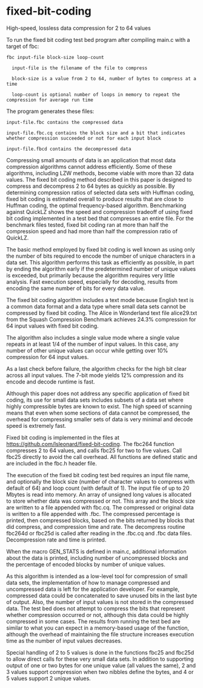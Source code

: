 # fixed-bit-coding
High-speed, lossless data compression for 2 to 64 values

To run the fixed bit coding test bed program after compiling main.c with a target of fbc:

    fbc input-file block-size loop-count

      input-file is the filename of the file to compress

      block-size is a value from 2 to 64, number of bytes to compress at a time

      loop-count is optional number of loops in memory to repeat the compression for average run time

The program generates these files:

    input-file.fbc contains the compressed data

    input-file.fbc.cq contains the block size and a bit that indicates whether compression succeeded or not for each input block

    input-file.fbcd contains the decompressed data
    
Compressing small amounts of data is an application that most data compression algorithms cannot address efficiently. Some of these algorithms, including LZW methods, become viable with more than 32 data values. The fixed bit coding method described in this paper is designed to compress and decompress 2 to 64 bytes as quickly as possible. By determining  compression ratios of selected data sets with Huffman coding, fixed bit coding is estimated overall to produce results that are close to Huffman coding, the optimal frequency-based algorithm. Benchmarking against QuickLZ shows the speed and compression tradeoff of using fixed bit coding implemented in a test bed that compresses an entire file. For the benchmark files tested, fixed bit coding ran at more than half the compression speed and had more than half the compression ratio of QuickLZ.

The basic method employed by fixed bit coding is well known as using only the number of bits required to encode the number of unique characters in a data set. This algorithm performs this task as efficiently as possible, in part by ending the algorithm early if the predetermined number of unique values is exceeded, but primarily because the algorithm requires very little analysis. Fast execution speed, especially for decoding, results from encoding the same number of bits for every data value. 

The fixed bit coding algorithm includes a text mode because English text is a common data format and a data type where small data sets cannot be compressed by fixed bit coding. The Alice in Wonderland text file alice29.txt from the Squash Compression Benchmark achieves 24.3% compression for 64 input values with fixed bit coding.

The algorithm also includes a single value mode where a single value repeats in at least 1/4 of the number of input values. In this case, any number of other unique values can occur while getting over 10% compression for 64 input values.

As a last check before failure, the algorithm checks for the high bit clear across all input values. The 7-bit mode yields 12% compression and its encode and decode runtime is fast.

Although this paper does not address any specific application of fixed bit coding, its use for small data sets includes subsets of a data set where highly compressible bytes are known to exist. The high speed of scanning means that even when some sections of data cannot be compressed, the overhead for compressing smaller sets of data is very minimal and decode speed is extremely fast.

Fixed bit coding is implemented in the files at https://github.com/lsleonard/fixed-bit-coding. The fbc264 function compresses 2 to 64 values, and calls fbc25 for two to five values. Call fbc25 directly to avoid the call overhead. All functions are defined static and are included in the fbc.h header file. 

The execution of the fixed bit coding test bed requires an input file name, and optionally the block size (number of character values to compress with default of 64) and loop count (with default of 1). The input file of up to 20 Mbytes is read into memory. An array of unsigned long values is allocated to store whether data was compressed or not. This array and the block size are written to a file appended with fbc.cq. The compressed or original data is written to a file appended with .fbc. The compressed percentage is printed, then compressed blocks, based on the bits returned by blocks that did compress, and compression time and rate. The decompress routine fbc264d or fbc25d is called after reading in the .fbc.cq and .fbc data files. Decompression rate and time is printed.

When the macro GEN_STATS is defined in main.c, additional information about the data is printed, including number of uncompressed blocks and the percentage of encoded blocks by number of unique values.

As this algorithm is intended as a low-level tool for compression of small data sets, the implementation of how to manage compressed and uncompressed data is left for the application developer. For example, compressed data could be concatenated to save unused bits in the last byte of output. Also, the number of input values is not stored in the compressed data. The test bed does not attempt to compress the bits that represent whether compression occurred or not, although this data could be highly compressed in some cases. The results from running the test bed are similar to what you can expect in a memory-based usage of the function, although the overhead of maintaining the file structure increases execution time as the number of input values decreases.

Special handling of 2 to 5 values is done in the functions fbc25 and fbc25d to allow direct calls for these very small data sets. In addition to supporting output of one or two bytes for one unique value (all values the same), 2 and 3 values support compression when two nibbles define the bytes, and 4 or 5 values support 2 unique values.
